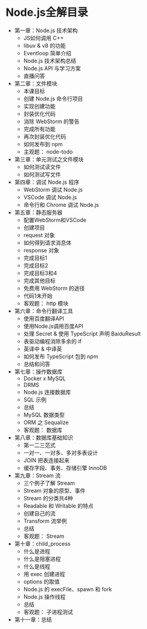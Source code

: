 # Node.js全解目录





- 第一章：Node.js 技术架构
  - JS如何调用 C++
  - libuv & v8 的功能
  - Eventloop 简单介绍
  - Node.js 技术架构总结
  - Node.js API 与学习方案
  - 直播问答
- 第二章：文件模块
  - 本课目标
  - 创建 Node.js 命令行项目
  - 实现创建功能
  - 封装优化代码
  - 消除 WebStorm 的警告
  - 完成所有功能
  - 再次封装优化代码
  - 如何发布到 npm
  - 主观题： node-todo
- 第三章：单元测试之文件模块
  - 如何测试读文件
  - 如何测试写文件
- 第四章：调试 Node.js 程序
  - WebStorm 调试 Node.js
  - VSCode 调试 Node.js
  - 命令行和 Chrome 调试 Node.js
- 第五章：静态服务器
  - 配置WebStorm和VSCode
  - 创建项目
  - request 对象
  - 如何得到请求消息体
  - response 对象
  - 完成目标1
  - 完成目标2
  - 完成目标3和4
  - 完成其他目标
  - 免费用 WebStorm 的途径
  - 代码1未开始
  - 客观题： http 模块
- 第六章：命令行翻译工具
  - 使用百度翻译API
  - 使用Node.js调用百度API
  - 处理 Secret & 使用 TypeScript 声明 BaiduResult
  - 表驱动编程消除多余的 if
  - 英译中 & 中译英
  - 如何发布 TypeScript 包到 npm
  - 总结和问答
- 第七章：操作数据库
  - Docker x MySQL
  - DRMS
  - Node.js 连接数据库
  - SQL 示例
  - 总结
  - MySQL 数据类型
  - ORM 之 Sequalize
  - 客观题： 数据库
- 第八章：数据库基础知识
  - 第一二三范式
  - 一对一、一对多、多对多表设计
  - JOIN 把表连接起来
  - 缓存字段、事务、存储引擎 InnoDB
- 第九章：Stream 流
  - 三个例子了解 Stream
  - Stream 对象的原型、事件
  - Stream 的分类共4种
  - Readable 和 Writable 的特点
  - 创建自己的流
  - Transform 流举例
  - 总结
  - 客观题： Stream
- 第十章：child_process
  - 什么是进程
  - 什么是阻塞进程
  - 什么是线程
  - 用 exec 创建进程
  - options 的取值
  - Node.js 的 execFile、spawn 和 fork
  - Node.js 操作线程
  - 总结
  - 客观题： 子进程测试
- 第十一章：总结
